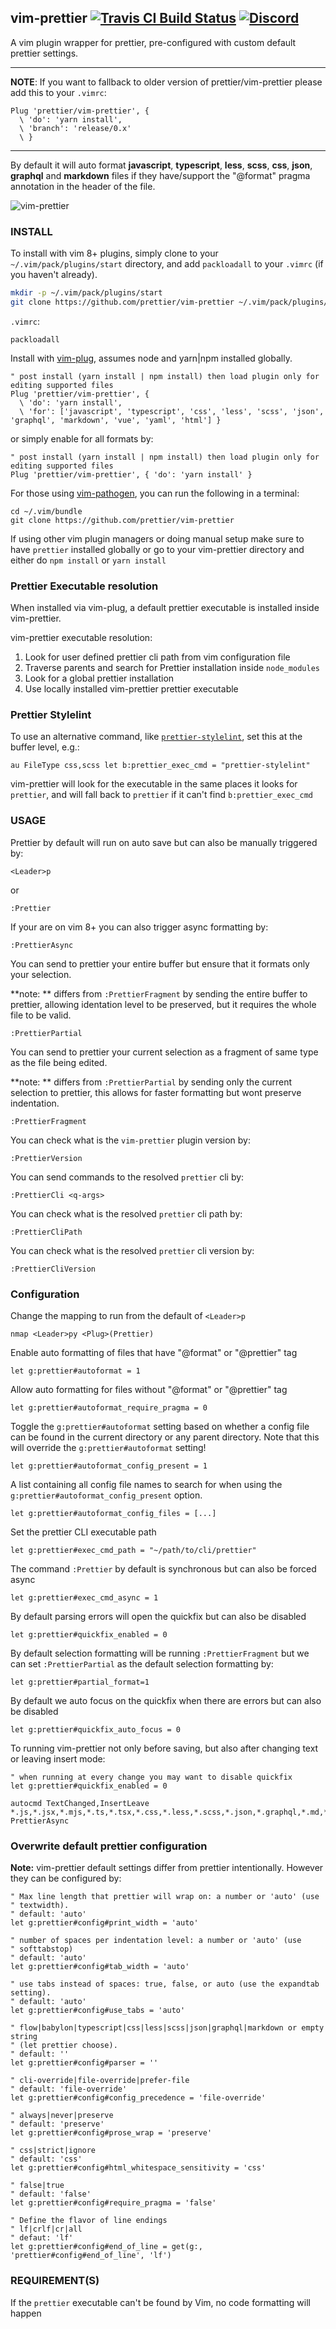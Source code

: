 ## vim-prettier [![Travis CI Build Status](https://travis-ci.org/prettier/vim-prettier.svg?branch=master)](https://travis-ci.org/prettier/vim-prettier) [![Discord](https://img.shields.io/discord/435481502113857536.svg)](https://discord.gg/9bWM9PH)

A vim plugin wrapper for prettier, pre-configured with custom default prettier
settings.

---

**NOTE**: If you want to fallback to older version of prettier/vim-prettier please add this to your `.vimrc`:

```vim
Plug 'prettier/vim-prettier', {
  \ 'do': 'yarn install',
  \ 'branch': 'release/0.x'
  \ }
```

---

By default it will auto format **javascript**, **typescript**, **less**,
**scss**, **css**, **json**, **graphql** and **markdown** files if they
have/support the "@format" pragma annotation in the header of the file.

![vim-prettier](/media/vim-prettier.gif?raw=true 'vim-prettier')

### INSTALL

To install with vim 8+ plugins, simply clone to your `~/.vim/pack/plugins/start` directory, and add `packloadall` to your `.vimrc` (if you haven't already).

```bash
mkdir -p ~/.vim/pack/plugins/start
git clone https://github.com/prettier/vim-prettier ~/.vim/pack/plugins/start/vim-prettier
```

`.vimrc`:
```vim
packloadall
```

Install with [vim-plug](https://github.com/junegunn/vim-plug), assumes node and
yarn|npm installed globally.

```vim
" post install (yarn install | npm install) then load plugin only for editing supported files
Plug 'prettier/vim-prettier', {
  \ 'do': 'yarn install',
  \ 'for': ['javascript', 'typescript', 'css', 'less', 'scss', 'json', 'graphql', 'markdown', 'vue', 'yaml', 'html'] }
```

or simply enable for all formats by:

```vim
" post install (yarn install | npm install) then load plugin only for editing supported files
Plug 'prettier/vim-prettier', { 'do': 'yarn install' }
```

For those using [vim-pathogen](https://github.com/tpope/vim-pathogen), you can run the following in a terminal:

```
cd ~/.vim/bundle
git clone https://github.com/prettier/vim-prettier
```

If using other vim plugin managers or doing manual setup make sure to have
`prettier` installed globally or go to your vim-prettier directory and either do
`npm install` or `yarn install`

### Prettier Executable resolution

When installed via vim-plug, a default prettier executable is installed inside
vim-prettier.

vim-prettier executable resolution:

1.  Look for user defined prettier cli path from vim configuration file
2.  Traverse parents and search for Prettier installation inside `node_modules`
3.  Look for a global prettier installation
4.  Use locally installed vim-prettier prettier executable

### Prettier Stylelint

To use an alternative command, like
[`prettier-stylelint`](https://github.com/hugomrdias/prettier-stylelint), set
this at the buffer level, e.g.:

```vim
au FileType css,scss let b:prettier_exec_cmd = "prettier-stylelint"
```

vim-prettier will look for the executable in the same places it looks for
`prettier`, and will fall back to `prettier` if it can't find
`b:prettier_exec_cmd`

### USAGE

Prettier by default will run on auto save but can also be manually triggered by:

```vim
<Leader>p
```

or

```vim
:Prettier
```

If your are on vim 8+ you can also trigger async formatting by:

```vim
:PrettierAsync
```

You can send to prettier your entire buffer but ensure that it formats only your selection.

**note: ** differs from `:PrettierFragment` by sending the entire buffer to prettier, allowing identation level to be preserved, but it requires the whole file to be valid.

```vim
:PrettierPartial
```

You can send to prettier your current selection as a fragment of same type as the file being edited.

**note: ** differs from `:PrettierPartial` by sending only the current selection to prettier, this allows for faster formatting but wont preserve indentation.

```vim
:PrettierFragment
```

You can check what is the `vim-prettier` plugin version by:

```vim
:PrettierVersion
```

You can send commands to the resolved `prettier` cli by:

```
:PrettierCli <q-args>
```

You can check what is the resolved `prettier` cli path by:

```vim
:PrettierCliPath
```

You can check what is the resolved `prettier` cli version by:

```vim
:PrettierCliVersion
```

### Configuration

Change the mapping to run from the default of `<Leader>p`

```vim
nmap <Leader>py <Plug>(Prettier)
```

Enable auto formatting of files that have "@format" or "@prettier" tag

```vim
let g:prettier#autoformat = 1
```

Allow auto formatting for files without "@format" or "@prettier" tag

```vim
let g:prettier#autoformat_require_pragma = 0
```

Toggle the `g:prettier#autoformat` setting based on whether a config file can be found in the current directory or any parent directory. Note that this will override the `g:prettier#autoformat` setting!

```vim
let g:prettier#autoformat_config_present = 1
```

A list containing all config file names to search for when using the `g:prettier#autoformat_config_present` option.

```vim
let g:prettier#autoformat_config_files = [...]
```

Set the prettier CLI executable path

```vim
let g:prettier#exec_cmd_path = "~/path/to/cli/prettier"
```

The command `:Prettier` by default is synchronous but can also be forced async

```vim
let g:prettier#exec_cmd_async = 1
```

By default parsing errors will open the quickfix but can also be disabled

```vim
let g:prettier#quickfix_enabled = 0
```

By default selection formatting will be running `:PrettierFragment` but we can set
`:PrettierPartial` as the default selection formatting by:

```vim
let g:prettier#partial_format=1
```

By default we auto focus on the quickfix when there are errors but can also be disabled

```vim
let g:prettier#quickfix_auto_focus = 0
```

To running vim-prettier not only before saving, but also after changing text or leaving insert mode:

```vim
" when running at every change you may want to disable quickfix
let g:prettier#quickfix_enabled = 0

autocmd TextChanged,InsertLeave *.js,*.jsx,*.mjs,*.ts,*.tsx,*.css,*.less,*.scss,*.json,*.graphql,*.md,*.vue,*.yaml,*.html PrettierAsync
```

### Overwrite default prettier configuration

**Note:** vim-prettier default settings differ from prettier intentionally.
However they can be configured by:

```vim
" Max line length that prettier will wrap on: a number or 'auto' (use
" textwidth).
" default: 'auto'
let g:prettier#config#print_width = 'auto'

" number of spaces per indentation level: a number or 'auto' (use
" softtabstop)
" default: 'auto'
let g:prettier#config#tab_width = 'auto'

" use tabs instead of spaces: true, false, or auto (use the expandtab setting).
" default: 'auto'
let g:prettier#config#use_tabs = 'auto'

" flow|babylon|typescript|css|less|scss|json|graphql|markdown or empty string
" (let prettier choose).
" default: ''
let g:prettier#config#parser = ''

" cli-override|file-override|prefer-file
" default: 'file-override'
let g:prettier#config#config_precedence = 'file-override'

" always|never|preserve
" default: 'preserve'
let g:prettier#config#prose_wrap = 'preserve'

" css|strict|ignore
" default: 'css'
let g:prettier#config#html_whitespace_sensitivity = 'css'

" false|true
" default: 'false'
let g:prettier#config#require_pragma = 'false'

" Define the flavor of line endings
" lf|crlf|cr|all
" defaut: 'lf'
let g:prettier#config#end_of_line = get(g:, 'prettier#config#end_of_line', 'lf')
```

### REQUIREMENT(S)

If the `prettier` executable can't be found by Vim, no code formatting will happen
